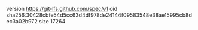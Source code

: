 version https://git-lfs.github.com/spec/v1
oid sha256:30428cbfe54d5cc63d4df978de24144f09583548e38ae15995cb8dec3a02b972
size 17264
